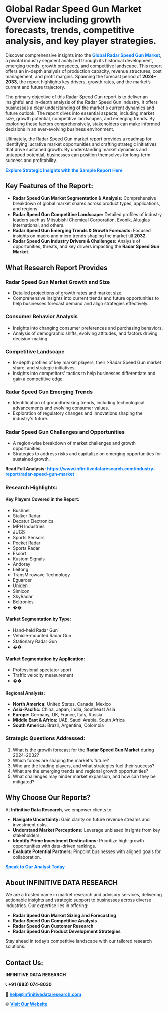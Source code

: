 <h1>Global Radar Speed Gun Market Overview including growth forecasts, trends, competitive analysis, and key player strategies.</h1>
<p>
Discover comprehensive insights into the 
<a href="https://www.infinitivedataresearch.com/industry-report/radar-speed-gun-market" rel="dofollow" style="color: #007BFF; text-decoration: none;"><strong>Global Radar Speed Gun Market</strong></a>, a pivotal industry segment analyzed through its historical development, emerging trends, growth prospects, and competitive landscape. This report offers an in-depth analysis of production capacity, revenue structures, cost management, and profit margins. Spanning the forecast period of <strong>2024–2033</strong>, the report highlights key drivers, growth rates, and the market’s current and future trajectory.
</p>
<p>
The primary objective of this Radar Speed Gun report is to deliver an insightful and in-depth analysis of the Radar Speed Gun industry. It offers businesses a clear understanding of the market's current dynamics and future outlook. The report dives into essential aspects, including market size, growth potential, competitive landscapes, and emerging trends. By exploring these factors comprehensively, stakeholders can make informed decisions in an ever-evolving business environment.
</p>
<p>
Ultimately, the Radar Speed Gun market report provides a roadmap for identifying lucrative market opportunities and crafting strategic initiatives that drive sustained growth. By understanding market dynamics and untapped potential, businesses can position themselves for long-term success and profitability.
</p>
<p>
<a href="https://www.infinitivedataresearch.com/request-sample/reportId=109560" style="color: #007BFF; text-decoration: none;"><strong>Explore Strategic Insights with the Sample Report Here</strong></a>
</p>

<h2>Key Features of the Report:</h2>
<ul>
<li><strong>Radar Speed Gun Market Segmentation & Analysis:</strong> Comprehensive breakdown of global market shares across product types, applications, and regions.</li>
<li><strong>Radar Speed Gun Competitive Landscape:</strong> Detailed profiles of industry leaders such as Mitsubishi Chemical Corporation, Evonik, Altuglas International, and others.</li>
<li><strong>Radar Speed Gun Emerging Trends & Growth Forecasts:</strong> Focused insights on macro and micro trends shaping the market till <strong>2032</strong>.</li>
<li><strong>Radar Speed Gun Industry Drivers & Challenges:</strong> Analysis of opportunities, threats, and key drivers impacting the <strong>Radar Speed Gun Market</strong>.</li>
</ul>

<h2>What Research Report Provides</h2>
<h3>Radar Speed Gun Market Growth and Size</h3>
<ul>
<li>Detailed projections of growth rates and market size.</li>
<li>Comprehensive insights into current trends and future opportunities to help businesses forecast demand and align strategies effectively.</li>
</ul>

<h3>Consumer Behavior Analysis</h3>
<ul>
<li>Insights into changing consumer preferences and purchasing behaviors.</li>
<li>Analysis of demographic shifts, evolving attitudes, and factors driving decision-making.</li>
</ul>

<h3>Competitive Landscape</h3>
<ul>
<li>In-depth profiles of key market players, their >Radar Speed Gun market share, and strategic initiatives.</li>
<li>Insights into competitors' tactics to help businesses differentiate and gain a competitive edge.</li>
</ul>

<h3>Radar Speed Gun Emerging Trends</h3>
<ul>
<li>Identification of groundbreaking trends, including technological advancements and evolving consumer values.</li>
<li>Exploration of regulatory changes and innovations shaping the industry's future.</li>
</ul>

<h3>Radar Speed Gun Challenges and Opportunities</h3>
<ul>
<li>A region-wise breakdown of market challenges and growth opportunities.</li>
<li>Strategies to address risks and capitalize on emerging opportunities for sustained growth.</li>
</ul>
<p><strong>Read Full Analysis:</strong> <a href="https://www.infinitivedataresearch.com/industry-report/radar-speed-gun-market" rel="dofollow" style="color: #007BFF; text-decoration: none;"><strong>https://www.infinitivedataresearch.com/industry-report/radar-speed-gun-market</strong></a></p>
<h3>Research Highlights:</h3>
<h4>Key Players Covered in the Report:</h4>
<ul><li>Bushnell</li><li>Stalker Radar</li><li>Decatur Electronics</li><li>MPH Industries</li><li>JUGS</li><li>Sports Sensors</li><li>Pocket Radar</li><li>Sports Radar</li><li>Escort</li><li>Kustom Signals</li><li>Andoray</li><li>Leitong</li><li>TransMirowave Technology</li><li>Eguarder</li><li>Uniden</li><li>Simicon</li><li>SkyRadar</li><li>Beltronics</li><li>��</li></ul>
<h4>Market Segmentation by Type:</h4>
<ul><li>Hand-held Radar Gun</li><li>Vehicle-mounted Radar Gun</li><li>Stationary Radar Gun</li><li>��</li></ul>
<h4>Market Segmentation by Application:</h4>
<ul><li>Professional spectator sport</li><li>Traffic velocity measurement</li><li>��</li></ul>

<h4>Regional Analysis:</h4>
<ul>
<li><strong>North America:</strong> United States, Canada, Mexico</li>
<li><strong>Asia-Pacific:</strong> China, Japan, India, Southeast Asia</li>
<li><strong>Europe:</strong> Germany, UK, France, Italy, Russia</li>
<li><strong>Middle East & Africa:</strong> UAE, Saudi Arabia, South Africa</li>
<li><strong>South America:</strong> Brazil, Argentina, Colombia</li>
</ul>

<h3>Strategic Questions Addressed:</h3>
<ol>
<li>What is the growth forecast for the <strong>Radar Speed Gun Market</strong> during 2024–2032?</li>
<li>Which forces are shaping the market's future?</li>
<li>Who are the leading players, and what strategies fuel their success?</li>
<li>What are the emerging trends and regional growth opportunities?</li>
<li>What challenges may hinder market expansion, and how can they be mitigated?</li>
</ol>

<h2>Why Choose Our Reports?</h2>
<p>At <strong>Infinitive Data Research</strong>, we empower clients to:</p>
<ul>
<li><strong>Navigate Uncertainty:</strong> Gain clarity on future revenue streams and investment risks.</li>
<li><strong>Understand Market Perceptions:</strong> Leverage unbiased insights from key stakeholders.</li>
<li><strong>Identify Prime Investment Destinations:</strong> Prioritize high-growth opportunities with data-driven rankings.</li>
<li><strong>Evaluate Potential Partners:</strong> Pinpoint businesses with aligned goals for collaboration.</li>
</ul>
<p><a href="https://www.infinitivedataresearch.com/industry-report/radar-speed-gun-market" rel="dofollow" style="color: #007BFF; text-decoration: none;"><strong>Speak to Our Analyst Today</strong></a></p>

<h2>About INFINITIVE DATA RESEARCH</h2>
<p>We are a trusted name in market research and advisory services, delivering actionable insights and strategic support to businesses across diverse industries. Our expertise lies in offering:</p>
<ul>
<li><strong>Radar Speed Gun Market Sizing and Forecasting</strong></li>
<li><strong>Radar Speed Gun Competitive Analysis</strong></li>
<li><strong>Radar Speed Gun Customer Research</strong></li>
<li><strong>Radar Speed Gun Product Development Strategies</strong></li>
</ul>
<p>Stay ahead in today’s competitive landscape with our tailored research solutions.</p>

<h2>Contact Us:</h2>
<p><strong>INFINITIVE DATA RESEARCH</strong></p>
<p>📞 <strong>+91 (883) 074-8030</strong></p>
<p>📧 <strong><a href="mailto:help@infinitivedataresearch.com" style="color: #007BFF;">help@infinitivedataresearch.com</a></strong></p>
<p>🌐 <strong><a href="https://www.infinitivedataresearch.com" rel="dofollow" style="color: #007BFF;">Visit Our Website</a></strong></p>